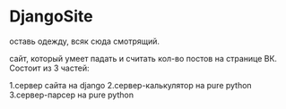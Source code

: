 # DjangoSite
оставь одежду, всяк сюда смотрящий.

сайт, который умеет падать и считать кол-во постов на странице ВК. Состоит из 3 частей:

1.сервер сайта на django
2.сервер-калькулятор на pure python
3.сервер-парсер на pure python
